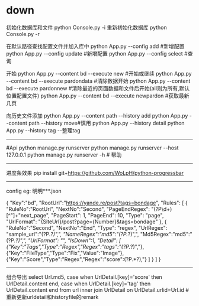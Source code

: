 # down

初始化数据库和文件
python Console.py -i
重新初始化数据库
python Console.py -r

在默认路径查找配置文件并加入库中
python App.py --config add #新增配置
python App.py --config update #新增配置
python App.py  --config select #查询

开始
python App.py --content bd  --execute new #开始或继续
python App.py --content bd  --execute pardondata #清除数据开始
python App.py --content bd  --execute pardonnew #清除最近的页面数据和文件后开始(all则为所有,默认位置配置文件)
python App.py --content bd  --execute newpardon #获取最新几页

向历史文件添加
python App.py --content path --history add
python App.py --content path --history move#慎用
python App.py --history detail
python App.py --history tag --整理tag

*********************************************
#Api
python manage.py runserver
python manage.py runserver --host 127.0.0.1
python manage.py runserver -h # 帮助


*****************
进度条效果
pip install git+https://github.com/WoLpH/python-progressbar


****************
config eg:
明明***.json

{
    "Key":"bd",
    "RootUrl":"https://yande.re/post?tags=bondage",
    "Rules": 
    [
        {
            "RuleNo":"RootUrl",
            "NextNo":"Second",
            "PageEndRegex": "(?P<total>\\d+)[^\"]+\"next_page", 
            "PageStart": 1, 
            "PageEnd": 10,
            "Type": "page",
            "UrlFormat": "{SiteUrl}/post?page={Number}&tags=bondage"
        }, 
        {
            "RuleNo":"Second",
            "NextNo":"End",
            "Type": "regex", 
            "UrlRegex": "sample_url\":\"(?P<url>.*?)\",",
            "NameRegex":"md5\":\"(?P<md5>.*?)\",",
            "Md5Regex":"md5\":\"(?P<md5>.*?)\",",
            "UrlFormat": "",
            "IsDown":1,
            "Detail":
            [
                {"Key":"Tags","Type":"Regex","Regex":"tags\":\"(?P<tag>.*?)\","},
                {"Key":"FileType","Type":"Fix","Value":"Image"},
                {"Key":"Score","Type":"Regex","Regex":"score\":(?P<score>.*?),"}
            ]
        }
    ]
}
************************
组合导出
select Url.md5,
case when UrlDetail.[key]='score' then UrlDetail.content end,
case when UrlDetail.[key]='tag' then UrlDetail.content end 
from url 
inner join UrlDetail on UrlDetail.urlid=Url.id
#重新更新urldetail和historyfile的remark
